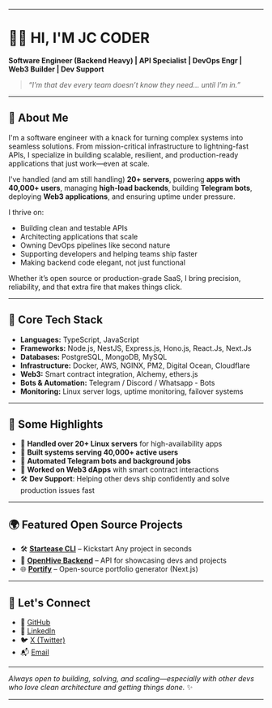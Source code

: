 
---

# 👨‍💻 HI, I'M JC CODER

**Software Engineer (Backend Heavy) | API Specialist | DevOps Engr | Web3 Builder | Dev Support**

> *“I’m that dev every team doesn’t know they need… until I’m in.”*

---

## 🚀 About Me

I'm a software engineer with a knack for turning complex systems into seamless solutions. From mission-critical infrastructure to lightning-fast APIs, I specialize in building scalable, resilient, and production-ready applications that just work—even at scale.

I've handled (and am still handling) **20+ servers**, powering **apps with 40,000+ users**, managing **high-load backends**, building **Telegram bots**, deploying **Web3 applications**, and ensuring uptime under pressure.

I thrive on:

* Building clean and testable APIs
* Architecting applications that scale
* Owning DevOps pipelines like second nature
* Supporting developers and helping teams ship faster
* Making backend code elegant, not just functional

Whether it’s open source or production-grade SaaS, I bring precision, reliability, and that extra fire that makes things click.

---

## 🧠 Core Tech Stack

* **Languages:** TypeScript, JavaScript
* **Frameworks:** Node.js, NestJS, Express.js, Hono.js, React.Js, Next.Js
* **Databases:** PostgreSQL, MongoDB, MySQL
* **Infrastructure:** Docker, AWS, NGINX, PM2, Digital Ocean, Cloudflare
* **Web3:** Smart contract integration, Alchemy, ethers.js
* **Bots & Automation:** Telegram / Discord / Whatsapp - Bots
* **Monitoring:** Linux server logs, uptime monitoring, failover systems

---

## 🔧 Some Highlights

* 🔌 **Handled over 20+ Linux servers** for high-availability apps
* 👥 **Built systems serving 40,000+ active users**
* 🤖 **Automated Telegram bots and background jobs**
* 🧱 **Worked on Web3 dApps** with smart contract interactions
* 🛠️ **Dev Support**: Helping other devs ship confidently and solve production issues fast

---

## 🌍 Featured Open Source Projects

* 🛠️ [**Startease CLI**](https://www.npmjs.com/package/startease-cli) – Kickstart Any project in seconds
* 🔗 [**OpenHive Backend**](https://github.com/IDAN-DEVS/openhive-backend) – API for showcasing devs and projects
* 🌐 [**Portify**](https://github.com/IDAN-DEVS/portify) – Open-source portfolio generator (Next.js)

---

## 📡 Let's Connect

* 🔗 [GitHub](https://github.com/JC-Coder)
* 💼 [LinkedIn](https://www.linkedin.com/in/joseph-jc-coder-19504325a)
* 🐦 [X (Twitter)](https://x.com/jc_coder1)
* 📬 [Email](mailto:josephchimezie2003@gmail.com)

---

*Always open to building, solving, and scaling—especially with other devs who love clean architecture and getting things done.* ✨

---
